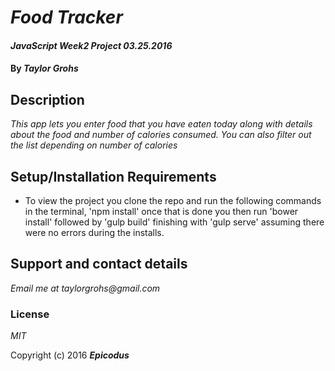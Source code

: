 # _Food Tracker_

#### _JavaScript Week2 Project 03.25.2016_

#### By _**Taylor Grohs**_

## Description

_This app lets you enter food that you have eaten today along with details about the food and number of calories consumed. You can also filter out the list depending on number of calories_

## Setup/Installation Requirements

* To view the project you clone the repo and run the following commands in the terminal, 'npm install' once that is done you then run 'bower install' followed by 'gulp build' finishing with 'gulp serve' assuming there were no errors during the installs.


## Support and contact details

_Email me at taylorgrohs@gmail.com_


### License

*MIT*

Copyright (c) 2016 **_Epicodus_**
